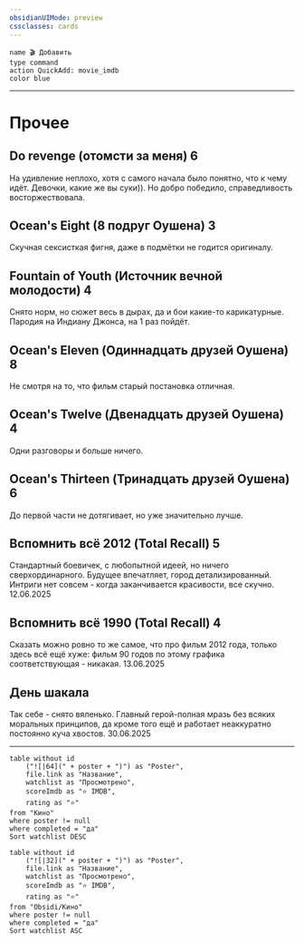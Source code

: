 ```yaml
---
obsidianUIMode: preview
cssclasses: cards
---
```



```button
name 🎬 Добавить
type command
action QuickAdd: movie_imdb
color blue 
```

---
# Прочее
## Do revenge (отомсти за меня) 6
На удивление неплохо, хотя с самого начала было понятно, что к чему идёт. Девочки, какие же вы суки)). Но добро победило, справедливость 
восторжествовала.
## Ocean's Eight (8 подруг Оушена) 3
Скучная сексисткая фигня, даже в подмётки не годится оригиналу.
## Fountain of Youth (Источник вечной молодости) 4
Снято норм, но сюжет весь в дырах, да и бои какие-то карикатурные. Пародия на Индиану Джонса, на 1 раз пойдёт.
## Ocean's Eleven (Одиннадцать друзей Оушена) 8
Не смотря на то, что фильм старый постановка отличная.
## Ocean's Twelve (Двенадцать друзей Оушена) 4
Одни разговоры и больше ничего.
## Ocean's Thirteen (Тринадцать друзей Оушена) 6
До первой части не дотягивает, но уже значительно лучше.
## Вспомнить всё 2012 (Total Recall) 5
Стандартный боевичек, с любопытной идеей, но ничего сверхординарного. Будущее впечатляет, город детализированный. Интриги нет совсем - когда заканчивается красивости, все скучно.  
12.06.2025
## Вспомнить всё 1990 (Total Recall) 4
Сказать можно ровно то же самое, что про фильм 2012 года, только здесь всё ещё хуже: фильм 90 годов по этому графика соответствующая - никакая.
13.06.2025

## День шакала
Так себе - снято вяленько. Главный герой-полная мразь без всяких моральных принципов, да кроме того ещё и работает неаккуратно постоянно куча хвостов.
30.06.2025

---
```dataview
table without id
	("![|64](" + poster + ")") as "Poster",
	file.link as "Название",
	watchlist as "Просмотрено",
	scoreImdb as "⭐ IMDB",
	rating as "⭐"
from "Кино"
where poster != null
where completed = "да"
Sort watchlist DESC
```

```dataview
table without id
	("![|32](" + poster + ")") as "Poster",
	file.link as "Название",
	watchlist as "Просмотрено",
	scoreImdb as "⭐ IMDB",
	rating as "⭐"
from "Obsidi/Кино"
where poster != null
where completed = "да"
Sort watchlist ASC
```


